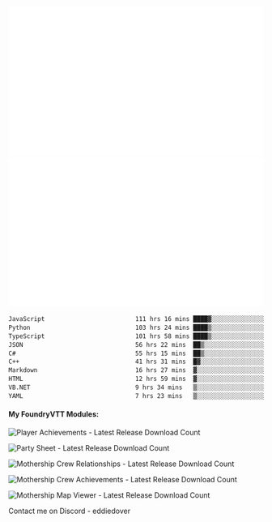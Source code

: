 
![](https://raw.githubusercontent.com/eddiedover/ghstats/master/generated/overview.svg)
![](https://raw.githubusercontent.com/eddiedover/ghstats/master/generated/languages.svg)

<!--START_SECTION:waka-->

```txt
JavaScript                         111 hrs 16 mins ████▓░░░░░░░░░░░░░░░░░░░░   19.25 %
Python                             103 hrs 24 mins ████▒░░░░░░░░░░░░░░░░░░░░   17.89 %
TypeScript                         101 hrs 58 mins ████▒░░░░░░░░░░░░░░░░░░░░   17.64 %
JSON                               56 hrs 22 mins  ██▒░░░░░░░░░░░░░░░░░░░░░░   09.75 %
C#                                 55 hrs 15 mins  ██▒░░░░░░░░░░░░░░░░░░░░░░   09.56 %
C++                                41 hrs 31 mins  █▓░░░░░░░░░░░░░░░░░░░░░░░   07.18 %
Markdown                           16 hrs 27 mins  ▓░░░░░░░░░░░░░░░░░░░░░░░░   02.85 %
HTML                               12 hrs 59 mins  ▓░░░░░░░░░░░░░░░░░░░░░░░░   02.25 %
VB.NET                             9 hrs 34 mins   ▒░░░░░░░░░░░░░░░░░░░░░░░░   01.66 %
YAML                               7 hrs 23 mins   ▒░░░░░░░░░░░░░░░░░░░░░░░░   01.28 %
```

<!--END_SECTION:waka-->

#### My FoundryVTT Modules:

  ![Player Achievements - Latest Release Download Count](https://img.shields.io/badge/dynamic/json?label=Player%20Achievements%20-%20Downloads@latest&query=assets%5B0%5D.download_count&url=https%3A%2F%2Fapi.github.com%2Frepos%2FEddieDover%2Ffvtt-player-achievements%2Freleases%2Flatest)

  ![Party Sheet - Latest Release Download Count](https://img.shields.io/badge/dynamic/json?label=Party%20Sheet%20-%20Downloads@latest&query=assets%5B0%5D.download_count&url=https%3A%2F%2Fapi.github.com%2Frepos%2FEddieDover%2Ffvtt-party-sheet%2Freleases%2Flatest)

  ![Mothership Crew Relationships - Latest Release Download Count](https://img.shields.io/badge/dynamic/json?label=Mothership%20Crew%20Relationships%20-%20Downloads@latest&query=assets%5B0%5D.download_count&url=https%3A%2F%2Fapi.github.com%2Frepos%2FEddieDover%2Fmothership-crew-relationships%2Freleases%2Flatest)

  ![Mothership Crew Achievements - Latest Release Download Count](https://img.shields.io/badge/dynamic/json?label=Mothership%20Crew%20Achievements%20-%20Downloads@latest&query=assets%5B0%5D.download_count&url=https%3A%2F%2Fapi.github.com%2Frepos%2FEddieDover%2Fmothership-crew-achievements%2Freleases%2Flatest)

  ![Mothership Map Viewer - Latest Release Download Count](https://img.shields.io/badge/dynamic/json?label=Mothership%20Map%20Viewer%20-%20Downloads@latest&query=assets%5B0%5D.download_count&url=https%3A%2F%2Fapi.github.com%2Frepos%2FEddieDover%2Fmothership-map-viewer%2Freleases%2Flatest)

<a rel="me" href="https://techhub.social/@EddieDover"></a>

Contact me on Discord - eddiedover
